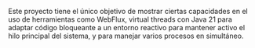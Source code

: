 Este proyecto tiene el único objetivo de mostrar ciertas capacidades en el uso de herramientas como WebFlux,
virtual threads con Java 21 para adaptar código bloqueante a un entorno reactivo para mantener activo
el hilo principal del sistema, y para manejar varios procesos en simultáneo.